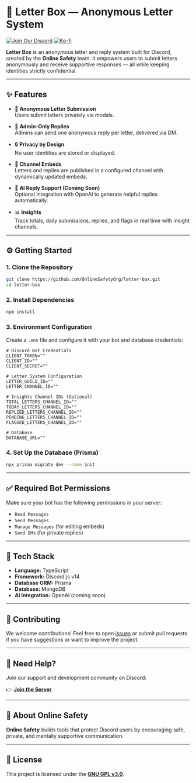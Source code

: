 # 💌 Letter Box — Anonymous Letter System

[![Join Our Discord](https://img.shields.io/discord/1360001636424093928?label=Join%20Our%20Community&logo=discord&style=flat-square&color=5865F2)](https://discord.com/invite/P3bfEux5cv)
[![Ko-fi](https://img.shields.io/badge/Support%20Us%20on-Ko--fi-FF5E5B?logo=ko-fi&style=flat-square)](https://ko-fi.com/duckodas)

**Letter Box** is an anonymous letter and reply system built for Discord, created by the **Online Safety** team. It empowers users to submit letters anonymously and receive supportive responses — all while keeping identities strictly confidential.

---

## ✨ Features

- 📩 **Anonymous Letter Submission**  
  Users submit letters privately via modals.

- 💬 **Admin-Only Replies**  
  Admins can send one anonymous reply per letter, delivered via DM.

- 🔒 **Privacy by Design**  
  No user identities are stored or displayed.

- 📡 **Channel Embeds**  
  Letters and replies are published in a configured channel with dynamically updated embeds.

- 🧠 **AI Reply Support (Coming Soon)**  
  Optional integration with OpenAI to generate helpful replies automatically.

- 📊 **Insights**  
  Track totals, daily submissions, replies, and flags in real time with insight channels.

---

## ⚙️ Getting Started

### 1. Clone the Repository

```bash
git clone https://github.com/OnlineSafetyOrg/letter-box.git
cd letter-box
````

### 2. Install Dependencies

```bash
npm install
```

### 3. Environment Configuration

Create a `.env` file and configure it with your bot and database credentials:

```env
# Discord Bot Credentials
CLIENT_TOKEN=""
CLIENT_ID=""
CLIENT_SECRET=""

# Letter System Configuration
LETTER_GUILD_ID=""
LETTER_CHANNEL_ID=""

# Insights Channel IDs (Optional)
TOTAL_LETTERS_CHANNEL_ID=""
TODAY_LETTERS_CHANNEL_ID=""
REPLIED_LETTERS_CHANNEL_ID=""
PENDING_LETTERS_CHANNEL_ID=""
FLAGGED_LETTERS_CHANNEL_ID=""

# Database
DATABASE_URL=""
```

### 4. Set Up the Database (Prisma)

```bash
npx prisma migrate dev --name init
```

---

## ✅ Required Bot Permissions

Make sure your bot has the following permissions in your server:

* `Read Messages`
* `Send Messages`
* `Manage Messages` (for editing embeds)
* `Send DMs` (for private replies)

---

## 🧩 Tech Stack

* **Language:** TypeScript
* **Framework:** Discord.js v14
* **Database ORM:** Prisma
* **Database:** MongoDB
* **AI Integration:** OpenAI (coming soon)

---

## 🤝 Contributing

We welcome contributions!
Feel free to open [issues](https://github.com/OnlineSafetyOrg/letter-box/issues) or submit pull requests if you have suggestions or want to improve the project.

---

## 🛟 Need Help?

Join our support and development community on Discord:

👉 [**Join the Server**](https://discord.com/invite/P3bfEux5cv)

---

## 👥 About Online Safety

**Online Safety** builds tools that protect Discord users by encouraging safe, private, and mentally supportive communication.

---

## 📜 License

This project is licensed under the **[GNU GPL v3.0](LICENSE)**.
